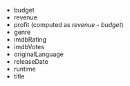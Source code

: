 - budget
- revenue
- profit (computed as *revenue - budget*)
- genre
- imdbRating
- imdbVotes
- originalLanguage
- releaseDate
- runtime
- title